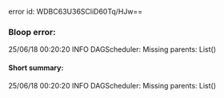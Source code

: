 error id: WDBC63U36SCliD60Tq/HJw==
### Bloop error:

25/06/18 00:20:20 INFO DAGScheduler: Missing parents: List()
#### Short summary: 

25/06/18 00:20:20 INFO DAGScheduler: Missing parents: List()